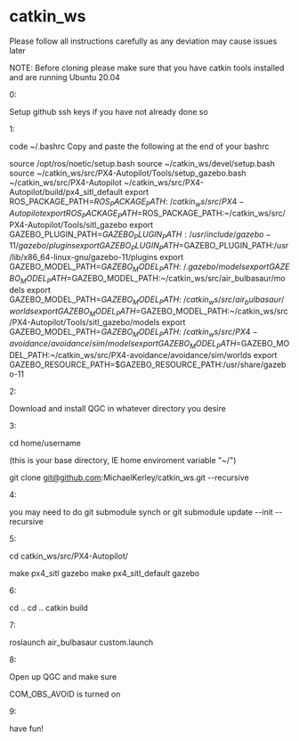 # catkin_ws
Please follow all instructions carefully as any deviation may cause issues later

NOTE: Before cloning please make sure that you have catkin tools installed and are running Ubuntu 20.04


0:

Setup github ssh keys if you have not already done so


1:

code ~/.bashrc
Copy and paste the following at the end of your bashrc

source /opt/ros/noetic/setup.bash
source ~/catkin_ws/devel/setup.bash
source ~/catkin_ws/src/PX4-Autopilot/Tools/setup_gazebo.bash ~/catkin_ws/src/PX4-Autopilot ~/catkin_ws/src/PX4-Autopilot/build/px4_sitl_default
export ROS_PACKAGE_PATH=$ROS_PACKAGE_PATH:~/catkin_ws/src/PX4-Autopilot
export ROS_PACKAGE_PATH=$ROS_PACKAGE_PATH:~/catkin_ws/src/PX4-Autopilot/Tools/sitl_gazebo
export GAZEBO_PLUGIN_PATH=$GAZEBO_PLUGIN_PATH:/usr/include/gazebo-11/gazebo/plugins
export GAZEBO_PLUGIN_PATH=$GAZEBO_PLUGIN_PATH:/usr/lib/x86_64-linux-gnu/gazebo-11/plugins
export GAZEBO_MODEL_PATH=$GAZEBO_MODEL_PATH:~/.gazebo/models
export GAZEBO_MODEL_PATH=$GAZEBO_MODEL_PATH:~/catkin_ws/src/air_bulbasaur/models
export GAZEBO_MODEL_PATH=$GAZEBO_MODEL_PATH:~/catkin_ws/src/air_bulbasaur/worlds
export GAZEBO_MODEL_PATH=$GAZEBO_MODEL_PATH:~/catkin_ws/src/PX4-Autopilot/Tools/sitl_gazebo/models
export GAZEBO_MODEL_PATH=$GAZEBO_MODEL_PATH:~/catkin_ws/src/PX4-avoidance/avoidance/sim/models
export GAZEBO_MODEL_PATH=$GAZEBO_MODEL_PATH:~/catkin_ws/src/PX4-avoidance/avoidance/sim/worlds
export GAZEBO_RESOURCE_PATH=$GAZEBO_RESOURCE_PATH:/usr/share/gazebo-11


2:

Download and install QGC in whatever directory you desire


3:

cd home/username

(this is your base directory, IE home enviroment variable "~/")

git clone git@github.com:MichaelKerley/catkin_ws.git --recursive


4: 

you may need to do git submodule synch or git submodule update --init --recursive



5:

cd catkin_ws/src/PX4-Autopilot/

make px4_sitl gazebo
make px4_sitl_default gazebo

6:

cd .. 
cd ..
catkin build


7: 

roslaunch air_bulbasaur custom.launch

8:

Open up QGC and make sure 

COM_OBS_AVOID is turned on

9:

have fun!
